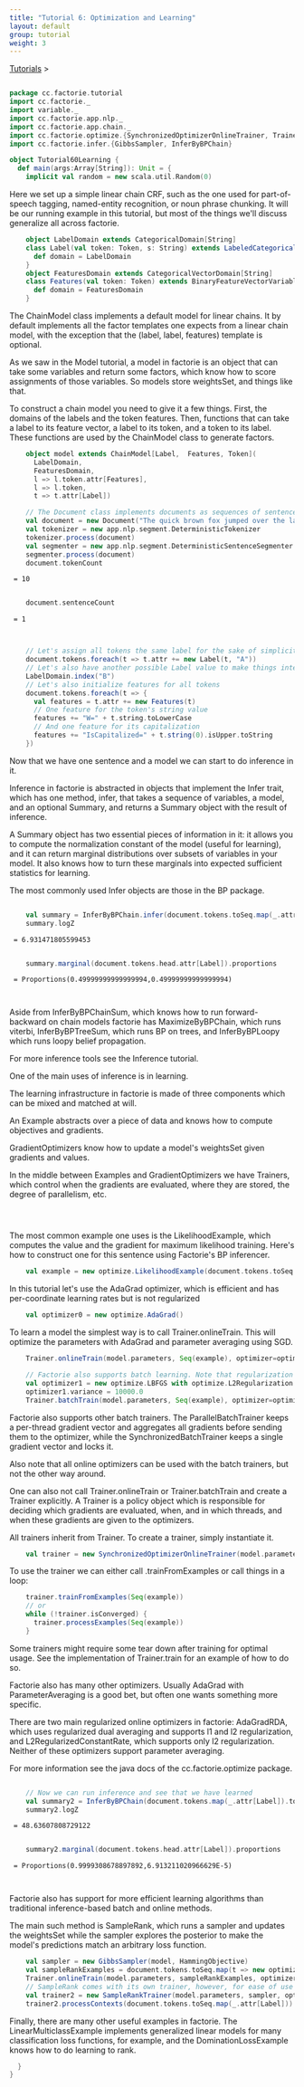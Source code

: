 ```yaml
---
title: "Tutorial 6: Optimization and Learning"
layout: default
group: tutorial
weight: 3
---
```


<a href="{{ site.baseurl }}/tutorial.html">Tutorials</a> &gt;

```scala

package cc.factorie.tutorial
import cc.factorie._
import variable._
import cc.factorie.app.nlp._
import cc.factorie.app.chain._
import cc.factorie.optimize.{SynchronizedOptimizerOnlineTrainer, Trainer, SampleRankTrainer}
import cc.factorie.infer.{GibbsSampler, InferByBPChain}

object Tutorial60Learning {
  def main(args:Array[String]): Unit = {
    implicit val random = new scala.util.Random(0)

```

 Here we set up a simple linear chain CRF, such as the one used for part-of-speech tagging,
named-entity recognition, or noun phrase chunking. It will be our running example in this
tutorial, but most of the things we'll discuss generalize all across factorie.

```scala
    object LabelDomain extends CategoricalDomain[String]
    class Label(val token: Token, s: String) extends LabeledCategoricalVariable(s) {
      def domain = LabelDomain
    }
    object FeaturesDomain extends CategoricalVectorDomain[String]
    class Features(val token: Token) extends BinaryFeatureVectorVariable[String] {
      def domain = FeaturesDomain
    }


```

 The ChainModel class implements a default model for linear chains.
It by default implements all the factor templates one expects from a linear chain model,
with the exception that the (label, label, features) template is optional.

As we saw in the Model tutorial, a model in factorie is an object that
can take some variables and return some factors, which know how to score
assignments of those variables. So models store weightsSet, and things like that.

To construct a chain model you need to give it a few things. First, the domains
of the labels and the token features. Then, functions that can take a label to
its feature vector, a label to its token, and a token to its label. These functions
are used by the ChainModel class to generate factors.

```scala
    object model extends ChainModel[Label,  Features, Token](
      LabelDomain,
      FeaturesDomain,
      l => l.token.attr[Features],
      l => l.token,
      t => t.attr[Label])

    // The Document class implements documents as sequences of sentences and tokens.
    val document = new Document("The quick brown fox jumped over the lazy dog.")
    val tokenizer = new app.nlp.segment.DeterministicTokenizer
    tokenizer.process(document)
    val segmenter = new app.nlp.segment.DeterministicSentenceSegmenter
    segmenter.process(document)
    document.tokenCount

``` 

 `` = 10`` 

```scala

    document.sentenceCount

``` 

 `` = 1`` 

```scala


    // Let's assign all tokens the same label for the sake of simplicity
    document.tokens.foreach(t => t.attr += new Label(t, "A"))
    // Let's also have another possible Label value to make things interesting
    LabelDomain.index("B")
    // Let's also initialize features for all tokens
    document.tokens.foreach(t => {
      val features = t.attr += new Features(t)
      // One feature for the token's string value
      features += "W=" + t.string.toLowerCase
      // And one feature for its capitalization
      features += "IsCapitalized=" + t.string(0).isUpper.toString
    })


```


Now that we have one sentence and a model we can start to do inference in it.

Inference in factorie is abstracted in objects that implement the Infer trait,
which has one method, infer, that takes a sequence of variables, a model, and an
optional Summary, and returns a Summary object with the result of inference.

A Summary object has two essential pieces of information in it: it allows you to
compute the normalization constant of the model (useful for learning), and it can
return marginal distributions over subsets of variables in your model. It also
knows how to turn these marginals into expected sufficient statistics for learning.

The most commonly used Infer objects are those in the BP package.

```scala

    val summary = InferByBPChain.infer(document.tokens.toSeq.map(_.attr[Label]), model)
    summary.logZ

``` 

 `` = 6.931471805599453`` 

```scala

    summary.marginal(document.tokens.head.attr[Label]).proportions

``` 

 `` = Proportions(0.49999999999999994,0.49999999999999994)`` 

```scala



```


Aside from InferByBPChainSum, which knows how to run forward-backward on chain models
factorie has MaximizeByBPChain, which runs viterbi, InferByBPTreeSum, which runs BP on
trees, and InferByBPLoopy which runs loopy belief propagation.

For more inference tools see the Inference tutorial.


One of the main uses of inference is in learning.

The learning infrastructure in factorie is made of three components which can
be mixed and matched at will.

An Example abstracts over a piece of data and knows how to compute objectives
and gradients.

GradientOptimizers know how to update a model's weightsSet given gradients and values.

In the middle between Examples and GradientOptimizers we have Trainers, which control
when the gradients are evaluated, where they are stored, the degree of parallelism, etc.

```scala




```


The most common example one uses is the LikelihoodExample, which computes the value and the
gradient for maximum likelihood training. Here's how to construct one for this sentence
using Factorie's BP inferencer.

```scala
    val example = new optimize.LikelihoodExample(document.tokens.toSeq.map(_.attr[Label]), model, InferByBPChain)


```

 In this tutorial let's use the AdaGrad optimizer, which is efficient and has
per-coordinate learning rates but is not regularized

```scala
    val optimizer0 = new optimize.AdaGrad()


```


To learn a model the simplest way is to call Trainer.onlineTrain. This will optimize the
parameters with AdaGrad and parameter averaging using SGD.

```scala
    Trainer.onlineTrain(model.parameters, Seq(example), optimizer=optimizer0)

    // Factorie also supports batch learning. Note that regularization is built into the optimizer
    val optimizer1 = new optimize.LBFGS with optimize.L2Regularization
    optimizer1.variance = 10000.0
    Trainer.batchTrain(model.parameters, Seq(example), optimizer=optimizer1)


```


Factorie also supports other batch trainers. The ParallelBatchTrainer keeps a per-thread
gradient vector and aggregates all gradients before sending them to the optimizer, while
the SynchronizedBatchTrainer keeps a single gradient vector and locks it.

Also note that all online optimizers can be used with the batch trainers, but not the
other way around.

One can also not call Trainer.onlineTrain or Trainer.batchTrain and create a Trainer
explicitly. A Trainer is a policy object which is responsible for deciding which gradients
are evaluated, when, and in which threads, and when these gradients are given to the optimizers.

All trainers inherit from Trainer. To create a trainer, simply instantiate it.

```scala
    val trainer = new SynchronizedOptimizerOnlineTrainer(model.parameters, optimizer0)

```


To use the trainer we can either call .trainFromExamples or call things in a loop:

```scala
    trainer.trainFromExamples(Seq(example))
    // or
    while (!trainer.isConverged) {
      trainer.processExamples(Seq(example))
    }

```


Some trainers might require some tear down after training for optimal usage. See the implementation
of Trainer.train for an example of how to do so.


Factorie also has many other optimizers. Usually AdaGrad with ParameterAveraging is a good bet,
but often one wants something more specific.

There are two main regularized online optimizers in factorie: AdaGradRDA, which uses regularized
dual averaging and supports l1 and l2 regularization, and L2RegularizedConstantRate, which supports
only l2 regularization. Neither of these optimizers support parameter averaging.

For more information see the java docs of the cc.factorie.optimize package.

```scala

    // Now we can run inference and see that we have learned
    val summary2 = InferByBPChain(document.tokens.map(_.attr[Label]).toIndexedSeq, model)
    summary2.logZ

``` 

 `` = 48.63607808729122`` 

```scala

    summary2.marginal(document.tokens.head.attr[Label]).proportions

``` 

 `` = Proportions(0.9999308678897892,6.913211020966629E-5)`` 

```scala



```


Factorie also has support for more efficient learning algorithms than traditional
inference-based batch and online methods.

The main such method is SampleRank, which runs a sampler and updates the weightsSet
while the sampler explores the posterior to make the model's predictions match an
arbitrary loss function.

```scala
    val sampler = new GibbsSampler(model, HammingObjective)
    val sampleRankExamples = document.tokens.toSeq.map(t => new optimize.SampleRankExample(t.attr[Label], sampler))
    Trainer.onlineTrain(model.parameters, sampleRankExamples, optimizer=optimizer0)
    // SampleRank comes with its own trainer, however, for ease of use
    val trainer2 = new SampleRankTrainer(model.parameters, sampler, optimizer0)
    trainer2.processContexts(document.tokens.toSeq.map(_.attr[Label]))


```


Finally, there are many other useful examples in factorie. The LinearMulticlassExample
implements generalized linear models for many classification loss functions, for example, and the
DominationLossExample knows how to do learning to rank.

```scala
  }
}
```


